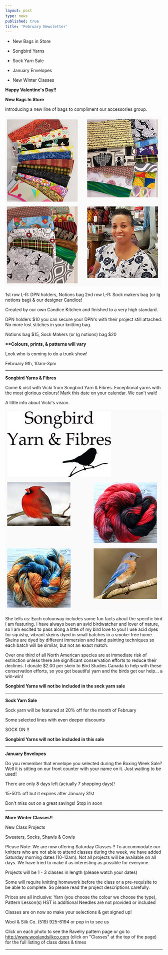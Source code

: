 ```yaml
---
layout: post
type: news
published: true
title: 'February Newsletter'
---
```


- New Bags in Store

- Songbird Yarns

- Sock Yarn Sale

- January Envelopes

- New Winter Classes

<strong>Happy Valentine's Day!!</strong>
 
<strong>New Bags In Store</strong>

Introducing a new line of bags to compliment our accessories group.

<img src="/img/febwhatsnew.jpg">

1st row L-R: DPN holders, Notions bag
2nd row L-R: Sock makers bag (or lg notions bag) & our designer Candice!

Created by our own Candice Kitchen and finished to a very high standard. 

DPN holders $10
you can secure your DPN's with their project still attached. No more lost stitches in your knitting bag.

Notions bag $15, Sock Makers (or lg notions) bag $20

<strong>**Colours, prints, & patterns will vary</strong>

Look who is coming to do a trunk show!

February 9th, 10am-3pm

<hr>

<strong>Songbird Yarns & Fibres</strong>

Come & visit with Vicki from Songbird Yarn & Fibres. Exceptional yarns with the most glorious colours!  Mark this date
on your calendar. We can't wait!

A little info about Vicki's vision.

<img src="/img/febsongbird.jpg">

She tells us:
Each colourway includes some fun facts about the specific bird I am featuring. I have always been an avid birdwatcher and lover of nature, so I am excited to pass along a little of my bird love to you!  I use acid dyes for squishy, vibrant skeins dyed in small batches in a smoke-free home.  Skeins are dyed by different immersion and hand painting techniques so each batch will be similar, but not an exact match.
 
Over one third of all North American species are at immediate risk of extinction unless there are significant conservation efforts to reduce their declines. I donate $2.00 per skein to Bird Studies Canada to help with these conservation efforts, so you get beautiful yarn and the birds get our help... a win-win!

<strong>**Songbird Yarns will not be included in the sock yarn sale**</strong>

<hr>

<strong>Sock Yarn Sale</strong>

Sock yarn will be featured at 20% off for the month of February

Some selected lines with even deeper discounts
 
SOCK ON !!

<strong>**Songbird Yarns will not be included in this sale**</strong>

<hr>

<strong>January Envelopes</strong>

Do you remember that envelope you selected during the Boxing Week Sale?  Well it is sitting on our front counter with your name on it. Just waiting to be used!

There are only 8 days left (actually 7 shopping days)!

15-50% off but it expires after January 31st 

Don't miss out on a great savings! Stop in soon

<hr>

<strong>More Winter Classes!!</strong>

New Class Projects

Sweaters, Socks, Shawls & Cowls

Please Note:
We are now offering Saturday Classes !!
To accommodate our knitters who are not able to attend classes during the week, we have added Saturday morning dates (10-12am). Not all projects will be available on all days. We have tried to make it as interesting as possible for everyone.

Projects will be 1 - 3 classes in length (please watch your dates)

Some will require knitting homework before the class or a pre-requisite to be able to complete. So please read the project descriptions carefully. 

Prices are all inclusive: 
Yarn (you choose the colour we choose the type),
Pattern
Lesson(s) 
HST is additional 
Needles are not provided or included

Classes are on now so make your selections & get signed up!

Wool & Silk Co.  (519) 925-6194 or pop in to see us

Click on each photo to see the Ravelry pattern page or go to http://www.woolandsilkco.com 
(click on "Classes" at the top of the page) for the full listing of class dates & times 

<hr>

